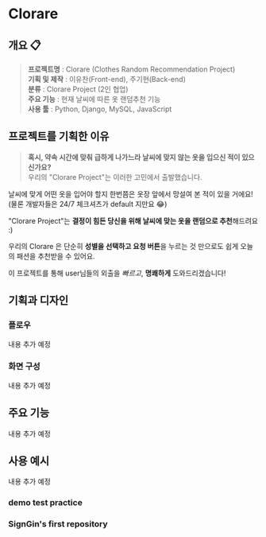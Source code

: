 # **Clorare**
## **개요** 📋
>**프로젝트명** : Clorare (Clothes Random Recommendation Project) <br>
**기획 및 제작** : 이유찬(Front-end), 주기현(Back-end)<br>
**분류** : Clorare Project (2인 협업) <br>
**주요 기능** : 현재 날씨에 따른 옷 랜덤추천 기능 <br>
**사용 툴** : Python, Django, MySQL, JavaScript 

## **프로젝트를 기획한 이유**
>**혹시, 약속 시간에 맞춰 급하게 나가느라 날씨에 맞지 않는 옷을 입으신 적이 있으신가요?** <br>
우리의 "Clorare Project"는 이러한 고민에서 출발했습니다.

날씨에 맞게 어떤 옷을 입어야 할지 한번쯤은 옷장 앞에서 망설여 본 적이 있을 거에요! <br>
(물론 개발자들은 24/7 체크셔츠가 default 지만요 😂)

"Clorare Project"는 **결정이 힘든 당신을 위해 날씨에 맞는 옷을 랜덤으로 추천**해드려요 :)

우리의 Clorare 은 단순히 **성별을 선택하고 요청 버튼**을 누르는 것 만으로도 쉽게 오늘의 패션을 추천받을 수 있어요.

이 프로젝트를 통해 user님들의 외출을 *빠르고*, **명쾌하게** 도와드리겠습니다!

## **기획과 디자인**
### **플로우**
내용 추가 예정

### **화면 구성**
내용 추가 예정

## **주요 기능**
내용 추가 예정

## **사용 예시**
내용 추가 예정

### demo test practice
### SignGin's first repository

<!-- # **Clorare**
## **개요** 📋
>**프로젝트명** : Clorare (Clothes Random Recommendation Project) <br>
**기획 및 제작** : 이유찬(Front-end), 주기현(Back-end)<br>
**분류** : Clorare Project (2인 협업) <br>
**주요 기능** : 현재 날씨에 따른 옷 랜덤추천 기능 <br>
**사용 툴** : Python, Django, MySQL, JavaScript 

## **1. 프로젝트를 기획한 이유**
>**날씨를 확인하기 힘들거나 매일 어떤 옷을 입어야 할 지 고민이 될 때!** <br>
고민없이 옷을 선택해 입을 수 있도록 옷을 랜덤으로 추천해주는 프로젝트를 만들어 보게 되었습니다.

누구나 한번쯤은! **날씨를 신경쓰지 못한채 옷을 고르고 후회**한 경험이나 
**어떤 옷을 입고 나갈지에 대한 고민**으로 약속된 시간에 늦어본 경험이 있을 것입니다.

위와 같은 경험을 해결할 수 있을만한 프로젝트를 기획해보고자 Clorare 프로젝트를 기획하게 되었습니다.

Clorare는 단순히 **성별을 선택**하고 **요청 버튼**을 누르는 것 만으로 **랜덤으로 옷을 추천**해드립니다.

## **2. 기획과 디자인**
### **2-1. 플로우**
내용 추가 예정

### **2-2. 화면 구성**
내용 추가 예정

## **3. 주요 기능**
내용 추가 예정

## **4. 사용 예시**
내용 추가 예정

### demo test practice
### SignGin's first repository -->
